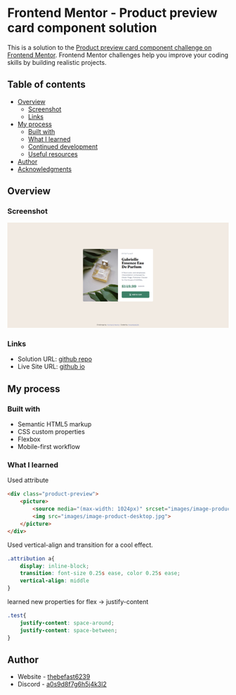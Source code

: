 # Frontend Mentor - Product preview card component solution

This is a solution to the [Product preview card component challenge on Frontend Mentor](https://www.frontendmentor.io/challenges/product-preview-card-component-GO7UmttRfa). Frontend Mentor challenges help you improve your coding skills by building realistic projects. 

## Table of contents

- [Overview](#overview)
  - [Screenshot](#screenshot)
  - [Links](#links)
- [My process](#my-process)
  - [Built with](#built-with)
  - [What I learned](#what-i-learned)
  - [Continued development](#continued-development)
  - [Useful resources](#useful-resources)
- [Author](#author)
- [Acknowledgments](#acknowledgments)

## Overview

### Screenshot

![](./screenshot.png)

### Links

- Solution URL: [github repo](https://github.com/thebefast6239/product-preview-card-component-main)
- Live Site URL: [github io](https://thebefast6239.github.io/product-preview-card-component-main/)

## My process

### Built with

- Semantic HTML5 markup
- CSS custom properties
- Flexbox
- Mobile-first workflow


### What I learned

Used <source srcset="#"> attribute
```html
<div class="product-preview">
    <picture>
        <source media="(max-width: 1024px)" srcset="images/image-product-mobile.jpg">
        <img src="images/image-product-desktop.jpg">
    </picture>
</div>
```

Used vertical-align and transition for a cool effect.
```css
.attribution a{
    display: inline-block;
    transition: font-size 0.25s ease, color 0.25s ease;
    vertical-align: middle
}
```
learned new properties for flex -> justify-content
```css
.test{
    justify-content: space-around;
    justify-content: space-between;
}
```

## Author

- Website - [thebefast6239](https://github.com/thebefast6239)
- Discord - [a0s9d8f7g6h5j4k3l2](https://discord.gg)